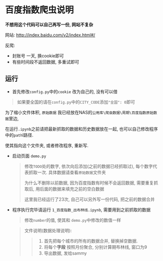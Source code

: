 # 百度指数爬虫说明

**不想用这个代码可以自己再写一份, 网站不复杂**



网站: http://index.baidu.com/v2/index.html#/

反爬: 
- 封账号 一天, 换cookie即可
- 有些时间段不返回数据, 多重试即可


## 运行
 - 首先修改`config.py`中的`cookie` 改为自己的, 没有可以借
   
> 如果要全国的请在`config.py`中的`CITY_CODE`添加`"全国": 0`即可



为了缩小文件体积, `原始数据` 我已经放在NAS的`公用库\爬虫数据\周期\百度指数原始数据`里边, 

在运行`.ipynb`之前请把最新抓取的数据和历史数据放在一起, 也可以自己修改程序中的`path`l路径.

使其指向这个文件夹, 或者修改程序, 重新写.



 - 启动页面 `demo.py`
   > 修改`TODO`处的数字, 依次向后添加(之前的数据已经抓取过), 每个数字代表抓取一次. 具体数据请查看`原始数据`文件夹
   >
   > 为什么不删除以前数据, 因为百度指数有时候不会返回数据, 需要重复抓取后, 用后面的数据来填充之前的空白数据
   >
   > 这里我已经运行了23次, 自己可以另外写一份代码, 把之前的数据合并

 - 程序执行完毕请运行 `1_百度指数_出布林线.ipynb`, 需要用到之前抓取的数据
   
   > 修改`number`的值, 使其和 `demo.py`中修改的数值一样
   
   > 文件说明(数据处理说明): 
   > > 1. 首先把每个城市的所有的数据合并, 替换掉空数据.
   > > 2. 将每个**字段** 按照月份聚合, 分别计算期布林线, 窗口为9
   > > 3. 导出数据, 发给sammy
   